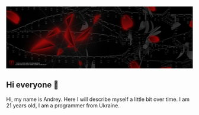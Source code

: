![Header](./assets/banner.png)


## Hi everyone 👋

Hi, my name is Andrey. Here I will describe myself a little bit over time. I am 21 years old, I am a programmer from Ukraine.
